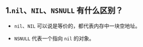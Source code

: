 ## 1.`nil`、`NIL`、`NSNULL` 有什么区别？


- `nil`、`NIL` 可以说是等价的，都代表内存中一块空地址。

- `NSNULL` 代表一个指向 `nil` 的对象。

